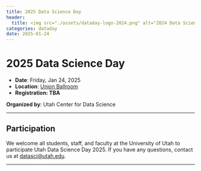 ```yaml
---
title: 2025 Data Science Day
header:
  title: <img src="./assets/dataday-logo-2024.png" alt="2024 Data Science Day">
categories: dataday
date: 2025-01-24
---
```


# 2025 Data Science Day

- **Date**: Friday, Jan 24, 2025
- **Location**: [Union Ballroom](https://g.page/unionuofu)
- **Registration: TBA**

**Organized by**: Utah Center for Data Science


---

## Participation

We welcome all students, staff, and faculty at the University of Utah to participate Utah Data Science Day 2025. If you have any questions, contact us at [datasci@utah.edu](datasci@utah.edu).

---
